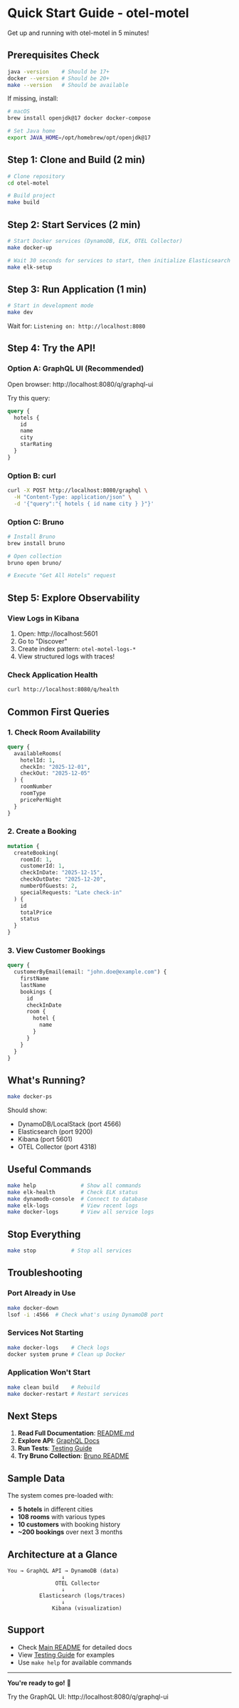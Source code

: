# Quick Start Guide - otel-motel

Get up and running with otel-motel in 5 minutes!

## Prerequisites Check

```bash
java -version    # Should be 17+
docker --version # Should be 20+
make --version   # Should be available
```

If missing, install:
```bash
# macOS
brew install openjdk@17 docker docker-compose

# Set Java home
export JAVA_HOME=/opt/homebrew/opt/openjdk@17
```

## Step 1: Clone and Build (2 min)

```bash
# Clone repository
cd otel-motel

# Build project
make build
```

## Step 2: Start Services (2 min)

```bash
# Start Docker services (DynamoDB, ELK, OTEL Collector)
make docker-up

# Wait 30 seconds for services to start, then initialize Elasticsearch
make elk-setup
```

## Step 3: Run Application (1 min)

```bash
# Start in development mode
make dev
```

Wait for: `Listening on: http://localhost:8080`

## Step 4: Try the API!

### Option A: GraphQL UI (Recommended)

Open browser: http://localhost:8080/q/graphql-ui

Try this query:
```graphql
query {
  hotels {
    id
    name
    city
    starRating
  }
}
```

### Option B: curl

```bash
curl -X POST http://localhost:8080/graphql \
  -H "Content-Type: application/json" \
  -d '{"query":"{ hotels { id name city } }"}'
```

### Option C: Bruno

```bash
# Install Bruno
brew install bruno

# Open collection
bruno open bruno/

# Execute "Get All Hotels" request
```

## Step 5: Explore Observability

### View Logs in Kibana
1. Open: http://localhost:5601
2. Go to "Discover"
3. Create index pattern: `otel-motel-logs-*`
4. View structured logs with traces!

### Check Application Health
```bash
curl http://localhost:8080/q/health
```

## Common First Queries

### 1. Check Room Availability
```graphql
query {
  availableRooms(
    hotelId: 1,
    checkIn: "2025-12-01",
    checkOut: "2025-12-05"
  ) {
    roomNumber
    roomType
    pricePerNight
  }
}
```

### 2. Create a Booking
```graphql
mutation {
  createBooking(
    roomId: 1,
    customerId: 1,
    checkInDate: "2025-12-15",
    checkOutDate: "2025-12-20",
    numberOfGuests: 2,
    specialRequests: "Late check-in"
  ) {
    id
    totalPrice
    status
  }
}
```

### 3. View Customer Bookings
```graphql
query {
  customerByEmail(email: "john.doe@example.com") {
    firstName
    lastName
    bookings {
      id
      checkInDate
      room {
        hotel {
          name
        }
      }
    }
  }
}
```

## What's Running?

```bash
make docker-ps
```

Should show:
- DynamoDB/LocalStack (port 4566)
- Elasticsearch (port 9200)
- Kibana (port 5601)
- OTEL Collector (port 4318)

## Useful Commands

```bash
make help              # Show all commands
make elk-health        # Check ELK status
make dynamodb-console  # Connect to database
make elk-logs          # View recent logs
make docker-logs       # View all service logs
```

## Stop Everything

```bash
make stop           # Stop all services
```

## Troubleshooting

### Port Already in Use
```bash
make docker-down
lsof -i :4566  # Check what's using DynamoDB port
```

### Services Not Starting
```bash
make docker-logs    # Check logs
docker system prune # Clean up Docker
```

### Application Won't Start
```bash
make clean build    # Rebuild
make docker-restart # Restart services
```

## Next Steps

1. **Read Full Documentation**: [README.md](../README.md)
2. **Explore API**: [GraphQL Docs](graphql/README.md)
3. **Run Tests**: [Testing Guide](TESTING.md)
4. **Try Bruno Collection**: [Bruno README](../bruno/README.md)

## Sample Data

The system comes pre-loaded with:
- **5 hotels** in different cities
- **108 rooms** with various types
- **10 customers** with booking history
- **~200 bookings** over next 3 months

## Architecture at a Glance

```
You → GraphQL API → DynamoDB (data)
                 ↓
               OTEL Collector
                 ↓
          Elasticsearch (logs/traces)
                 ↓
              Kibana (visualization)
```

## Support

- Check [Main README](../README.md) for detailed docs
- View [Testing Guide](TESTING.md) for examples
- Use `make help` for available commands

---

**You're ready to go!** 🚀

Try the GraphQL UI: http://localhost:8080/q/graphql-ui

